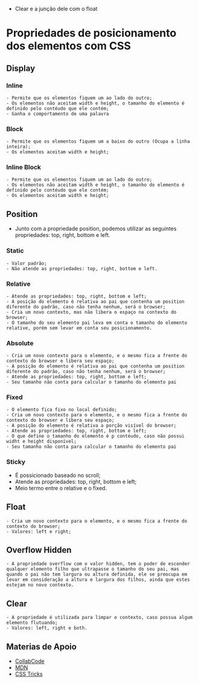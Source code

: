 - Clear e a junção dele com o float

# Propriedades de posicionamento dos elementos com CSS

## Display

### Inline

    - Permite que os elementos fiquem um ao lado do outro;
    - Os elementos não aceitam width e height, o tamanho do elemento é definido pelo contéudo que ele contém;
    - Ganha o comportamento de uma palavra

### Block

    - Permite que os elementos fiquem um a baixo do outro (Ocupa a linha inteira);
    - Os elementos aceitam width e height;

### Inline Block

    - Permite que os elementos fiquem um ao lado do outro;
    - Os elementos não aceitam width e height, o tamanho do elemento é definido pelo contéudo que ele contém;
    - Os elementos aceitam width e height;

## Position

- Junto com a propriedade position, podemos utilizar as seguintes propriedades: top, right, bottom e left.

### Static

    - Valor padrão;
    - Não atende as propriedades: top, right, bottom e left.

### Relative

    - Atende as propriedades: top, right, bottom e left;
    - A posição do elemento é relativa ao pai que contenha um position diferente do padrão, caso não tenha nenhum, será o browser;
    - Cria um novo contexto, mas não libera o espaço no contexto do browser;
    - O tamanho do seu elemento pai leva em conta o tamanho do elemento relative, porém sem levar em conta seu posicionamento.

### Absolute

    - Cria um novo contexto para o elemento, e o mesmo fica a frente do contexto do browser e libera seu espaço;
    - A posição do elemento é relativa ao pai que contenha um position diferente do padrão, caso não tenha nenhum, será o browser;
    - Atende as propriedades: top, right, bottom e left;
    - Seu tamanho não conta para calcular o tamanho do elemento pai

### Fixed

    - O elemento fica fixo no local definido;
    - Cria um novo contexto para o elemento, e o mesmo fica a frente do contexto do browser e libera seu espaço;
    - A posição do elemento é relativa a porção visível do browser;
    - Atende as propriedades: top, right, bottom e left;
    - O que define o tamanho do elemento é p contéudo, caso não possui widht e height disponível;
    - Seu tamanho não conta para calcular o tamanho do elemento pai

### Sticky

- É possicionado baseado no scroll;
- Atende as propriedades: top, right, bottom e left;
- Meio termo entre o relative e o fixed.

## Float

    - Cria um novo contexto para o elemento, e o mesmo fica a frente do contexto do browser;
    - Valores: left e right;

## Overflow Hidden

    - A propriedade overflow com o valor hidden, tem o poder de esconder qualquer elemento filho que ultrapasse o tamanho do seu pai, mas quando o pai não tem largura ou altura definida, ele se preocupa em levar em consideração a altura e largura dos filhos, ainda que estes estejam no novo contexto.

## Clear

    - A propriedade é utilizada para limpar o contexto, caso possua algum elemento flutuando;
    - Valores: left, right e both.

## Materias de Apoio

- [CollabCode](https://medium.com/collabcode/pare-de-chutar-e-aprenda-as-propriedades-css-de-posicionamento-603154655121)
- [MDN](https://developer.mozilla.org/en-US/docs/Web/CSS/position)
- [CSS Tricks](https://css-tricks.com/almanac/properties/p/position/)
